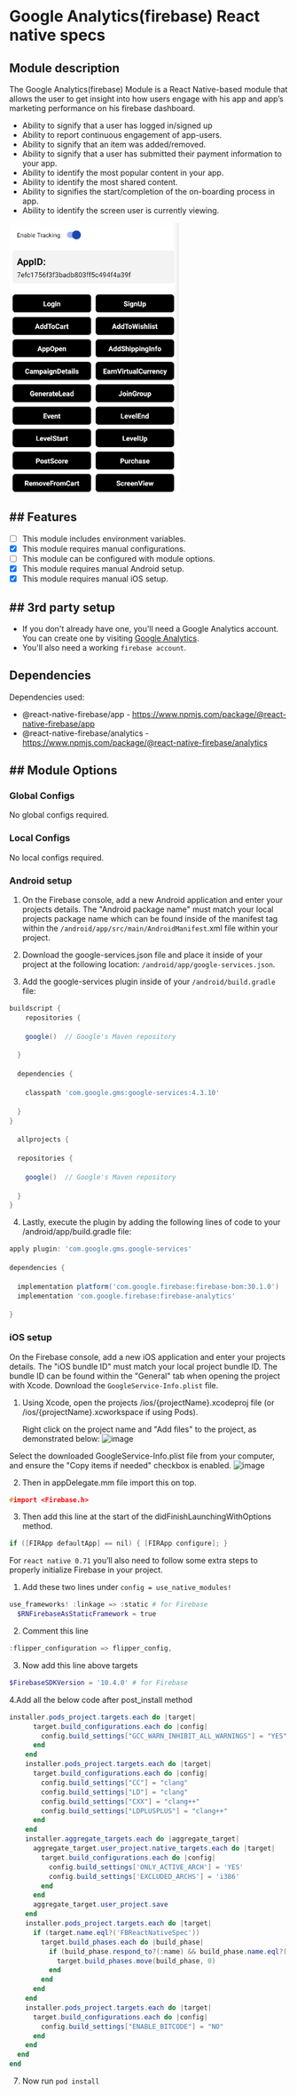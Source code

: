 # Google Analytics(firebase) React native specs

## Module description

The Google Analytics(firebase) Module is a React Native-based module that allows the user to get insight into how users engage with his app and app’s marketing performance on his firebase dashboard.

- Ability to signify that a user has logged in/signed up
- Ability to report continuous engagement of app-users.
- Ability to signify that an item was added/removed.
- Ability to signify that a user has submitted their payment information to your app.
- Ability to identify the most popular content in your app.
- Ability to identify the most shared content.
- Ability to signifies the start/completion of the on-boarding process in app.
- Ability to identify the screen user is currently viewing.

![image](preview.png)


## ## Features

 - [ ] This module includes environment variables.
 - [x] This module requires manual configurations.
 - [ ] This module can be configured with module options.
 - [x] This module requires manual Android setup.
 - [x] This module requires manual iOS setup.

## ## 3rd party setup

- If you don't already have one, you'll need a Google Analytics account. You can create one by visiting     [Google Analytics](https://analytics.google.com/).
- You'll also need a working `firebase account`.

## Dependencies

Dependencies used:
- @react-native-firebase/app - https://www.npmjs.com/package/@react-native-firebase/app
- @react-native-firebase/analytics - 
https://www.npmjs.com/package/@react-native-firebase/analytics

## ## Module Options

### Global Configs

No global configs required.

### Local Configs

No local configs required.

### Android setup

1. On the Firebase console, add a new Android application and enter your projects details. The "Android package name" must match your local projects package name which can be found inside of the manifest tag within the `/android/app/src/main/AndroidManifest`.xml file within your project.

2. Download the google-services.json file and place it inside of your project at the following location: `/android/app/google-services.json`.

3. Add the google-services plugin inside of your `/android/build.gradle` file:

```gradle
buildscript {
    repositories {
   
    google()  // Google's Maven repository

  }

  dependencies {

    classpath 'com.google.gms:google-services:4.3.10'
   
  }
}

  allprojects {

  repositories {

    google()  // Google's Maven repository

  }
}
```

4. Lastly, execute the plugin by adding the following lines of code to your /android/app/build.gradle file:

```gradle
apply plugin: 'com.google.gms.google-services'

dependencies {

  implementation platform('com.google.firebase:firebase-bom:30.1.0')
  implementation 'com.google.firebase:firebase-analytics'

}
```
### iOS setup

On the Firebase console, add a new iOS application and enter your projects details. The "iOS bundle ID" must match your local project bundle ID. The bundle ID can be found within the "General" tab when opening the project with Xcode.
Download the `GoogleService-Info.plist` file.

1. Using Xcode, open the projects /ios/{projectName}.xcodeproj file (or /ios/{projectName}.xcworkspace if using Pods).

   Right click on the project name and "Add files" to the project, as demonstrated below:
   ![image](https://github.com/cbshoaib/modules/assets/76822297/d9e5db27-4279-4c96-bbe8-c27b79691e68)

Select the downloaded GoogleService-Info.plist file from your computer, and ensure the "Copy items if needed" checkbox is enabled.
![image](https://github.com/cbshoaib/modules/assets/76822297/8f9c8db2-9d3a-4b51-825d-8f36bc112099)

2. Then in appDelegate.mm file import this on top.
```c
#import <Firebase.h>
```

3. Then add this line at the start of the didFinishLaunchingWithOptions method.
```c
if ([FIRApp defaultApp] == nil) { [FIRApp configure]; }
```

For `react native 0.71` you’ll also need to follow some extra steps to properly initialize Firebase in your project.  

1. Add these two lines under `config = use_native_modules!`
```powershell
use_frameworks! :linkage => :static # for Firebase
  $RNFirebaseAsStaticFramework = true
```
2. Comment this line
```powershell
:flipper_configuration => flipper_config,
```
3. Now add this line above targets

```powershell
$FirebaseSDKVersion = '10.4.0' # for Firebase
```

4.Add all the below code after post_install method

```powershell
installer.pods_project.targets.each do |target|
      target.build_configurations.each do |config|
        config.build_settings["GCC_WARN_INHIBIT_ALL_WARNINGS"] = "YES"
      end
    end
    installer.pods_project.targets.each do |target|
      target.build_configurations.each do |config|
        config.build_settings["CC"] = "clang"
        config.build_settings["LD"] = "clang"
        config.build_settings["CXX"] = "clang++"
        config.build_settings["LDPLUSPLUS"] = "clang++"
      end
    end
    installer.aggregate_targets.each do |aggregate_target|
      aggregate_target.user_project.native_targets.each do |target|
        target.build_configurations.each do |config|
          config.build_settings['ONLY_ACTIVE_ARCH'] = 'YES'
          config.build_settings['EXCLUDED_ARCHS'] = 'i386'
        end
      end
      aggregate_target.user_project.save
    end
    installer.pods_project.targets.each do |target|
      if (target.name.eql?('FBReactNativeSpec'))
        target.build_phases.each do |build_phase|
          if (build_phase.respond_to?(:name) && build_phase.name.eql?('[CP-User] Generate Specs'))
            target.build_phases.move(build_phase, 0)
          end
        end
      end
    end
    installer.pods_project.targets.each do |target|
      target.build_configurations.each do |config|
        config.build_settings["ENABLE_BITCODE"] = "NO"
      end
    end
  end
end
```
7. Now run `pod install`
